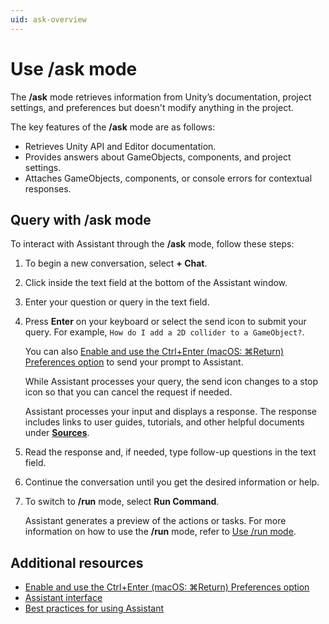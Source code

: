 ```yaml
---
uid: ask-overview
---
```


# Use /ask mode

The **/ask** mode retrieves information from Unity’s documentation, project settings, and preferences but doesn't modify anything in the project.

The key features of the **/ask** mode are as follows:

* Retrieves Unity API and Editor documentation.
* Provides answers about GameObjects, components, and project settings.
* Attaches GameObjects, components, or console errors for contextual responses.

## Query with /ask mode

To interact with Assistant through the **/ask** mode, follow these steps:

1. To begin a new conversation, select **+ Chat**.
1. Click inside the text field at the bottom of the Assistant window.
1. Enter your question or query in the text field.
1. Press **Enter** on your keyboard or select the send icon to submit your query. For example, `How do I add a 2D collider to a GameObject?`.

   You can also [Enable and use the Ctrl+Enter (macOS: ⌘Return) Preferences option](xref:preferences) to send your prompt to Assistant.

   While Assistant processes your query, the send icon changes to a stop icon so that you can cancel the request if needed.

   Assistant processes your input and displays a response. The response includes links to user guides, tutorials, and other helpful documents under [**Sources**](xref:assistant-sources).

1. Read the response and, if needed, type follow-up questions in the text field.
1. Continue the conversation until you get the desired information or help.
1. To switch to **/run** mode, select **Run Command**.

    Assistant generates a preview of the actions or tasks. For more information on how to use the **/run** mode, refer to [Use /run mode](xref:run-overview).

## Additional resources

* [Enable and use the Ctrl+Enter (macOS: ⌘Return) Preferences option](xref:preferences)
* [Assistant interface](xref:assistant-interface)
* [Best practices for using Assistant](xref:assistant-best)